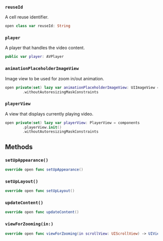 
### `reuseId`

A cell reuse identifier.

``` swift
open class var reuseId: String 
```

### `player`

A player that handles the video content.

``` swift
public var player: AVPlayer 
```

### `animationPlaceholderImageView`

Image view to be used for zoom in/out animation.

``` swift
open private(set) lazy var animationPlaceholderImageView: UIImageView = UIImageView()
        .withoutAutoresizingMaskConstraints
```

### `playerView`

A view that displays currently playing video.

``` swift
open private(set) lazy var playerView: PlayerView = components
        .playerView.init()
        .withoutAutoresizingMaskConstraints
```

## Methods

### `setUpAppearance()`

``` swift
override open func setUpAppearance() 
```

### `setUpLayout()`

``` swift
override open func setUpLayout() 
```

### `updateContent()`

``` swift
override open func updateContent() 
```

### `viewForZooming(in:)`

``` swift
override open func viewForZooming(in scrollView: UIScrollView) -> UIView? 

